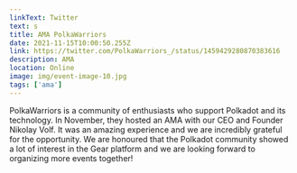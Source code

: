 ```yaml
---
linkText: Twitter
text: s
title: AMA PolkaWarriors
date: 2021-11-15T10:00:50.255Z
link: https://twitter.com/PolkaWarriors_/status/1459429280870383616
description: AMA
location: Online
image: img/event-image-10.jpg
tags: ['ama']
---
```

PolkaWarriors is a community of enthusiasts who support Polkadot and its technology. In November, they hosted an AMA with our CEO and Founder Nikolay Volf. It was an amazing experience and we are incredibly grateful for the opportunity. We are honoured that the Polkadot community showed a lot of interest in the Gear platform and we are looking forward to organizing more events together!